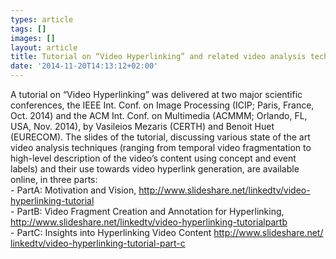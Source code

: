 ```yaml
---
types: article
tags: []
images: []
layout: article
title: Tutorial on “Video Hyperlinking” and related video analysis technologies
date: '2014-11-20T14:13:12+02:00'
---
```

<div>A tutorial on “Video Hyperlinking” was delivered at two major scientific conferences, the IEEE Int. Conf. on Image Processing (ICIP; Paris, France, Oct. 2014) and the ACM Int. Conf. on Multimedia (ACMMM; Orlando, FL, USA, Nov. 2014), by Vasileios Mezaris (CERTH) and Benoit Huet (EURECOM). The slides of the tutorial, discussing various state of the art video analysis techniques (ranging from temporal video fragmentation to high-level description of the video’s content using concept and event labels) and their use towards video hyperlink generation, are available online, in three parts:</div>
<div>- PartA: Motivation and Vision, <a href="http://www.slideshare.net/linkedtv/video-hyperlinking-tutorial" target="_blank">http://www.slideshare.net/<wbr>linkedtv/video-hyperlinking-<wbr>tutorial</a></div>
<div>- PartB: Video Fragment Creation and Annotation for Hyperlinking, <a href="http://www.slideshare.net/linkedtv/video-hyperlinking-tutorialpartb" target="_blank">http://www.slideshare.net/<wbr>linkedtv/video-hyperlinking-<wbr>tutorialpartb</a></div>
<div>- PartC: Insights into Hyperlinking Video Content <a href="http://www.slideshare.net/linkedtv/video-hyperlinking-tutorial-part-c" target="_blank">http://www.slideshare.net/<wbr>linkedtv/video-hyperlinking-<wbr>tutorial-part-c</a></div>
